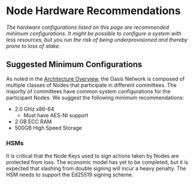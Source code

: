 # Node Hardware Recommendations

_The hardware configurations listed on this page are recommended minimum configurations. It might be possible to configure a system with less resources, but you run the risk of being underprovisioned and thereby prone to loss of stake._

## Suggested Minimum Configurations <a id="suggested-minimum-configurations"></a>

As noted in the [Architecture Overview](../../welcome-to-oasis/network-architecture-overview.md), the Oasis Network is composed of multiple classes of Nodes that participate in different committees. The majority of committees have common system configurations for the participant Nodes. We suggest the following minimum recommendations:

* 2.0 GHz x86-64
  * Must have AES-NI support
* 2 GB ECC RAM
* 500GB High Speed Storage

### HSMs <a id="hsms"></a>

It is critical that the Node Keys used to sign actions taken by Nodes are protected from loss. The economic model has yet to be completed, but it is expected that slashing from double signing will incur a heavy penalty. The HSM needs to support the Ed25519 signing scheme.

